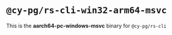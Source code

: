 # `@cy-pg/rs-cli-win32-arm64-msvc`

This is the **aarch64-pc-windows-msvc** binary for `@cy-pg/rs-cli`
